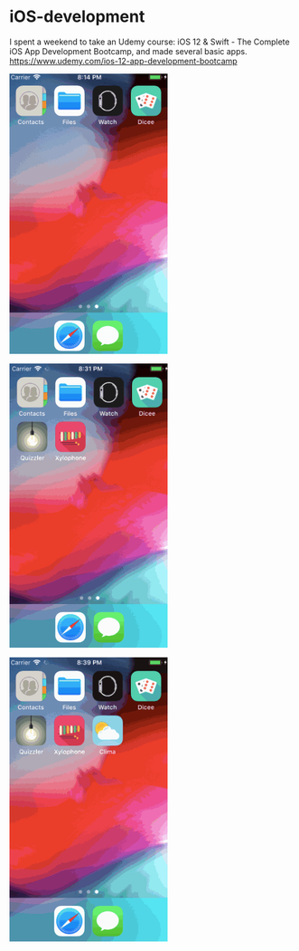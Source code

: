 # iOS-development

I spent a weekend to take an Udemy course: iOS 12 & Swift - The Complete iOS App Development Bootcamp, and made several basic apps. https://www.udemy.com/ios-12-app-development-bootcamp

![](Dicee.gif)

![](quiz.gif)


![](Clima.gif)

